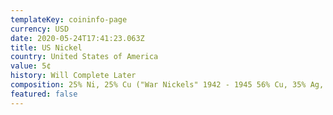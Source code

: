 ```yaml
---
templateKey: coininfo-page
currency: USD
date: 2020-05-24T17:41:23.063Z
title: US Nickel
country: United States of America
value: 5¢
history: Will Complete Later
composition: 25% Ni, 25% Cu ("War Nickels" 1942 - 1945 56% Cu, 35% Ag, 9% Mn)
featured: false
---
```


